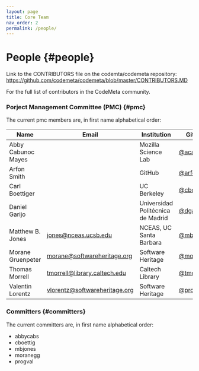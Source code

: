 ```yaml
---
layout: page
title: Core Team
nav_order: 2
permalink: /people/
---
```


# People {#people}

Link to the CONTRIBUTORS file on the codemta/codemeta repository:
https://github.com/codemeta/codemeta/blob/master/CONTRIBUTORS.MD

For the full list of contributors in the CodeMeta community.

### Porject Management Committee (PMC) {#pmc}

The current pmc members are, in first name alphabetical order:

| Name             | Email                | Institution               | GitHub  |
|------------------|----------------------|-------------------------| --------|
| Abby Cabunoc Mayes | | Mozilla Science Lab | [@acabunoc](http://github.com/acabunoc) |
| Arfon Smith | | GitHub | [@arfon](http://github.com/arfon) |
| Carl Boettiger   | | UC Berkeley | [@cboettig](http://github.com/cboettig) |
| Daniel Garijo |  |  Universidad Politécnica de Madrid | [@dgarijo](https://github.com/dgarijo)  |
| Matthew B. Jones | jones@nceas.ucsb.edu | NCEAS, UC Santa Barbara | [@mbjones](http://github.com/mbjones) |
| Morane Gruenpeter | morane@softwareheritage.org | Software Heritage | [@moranegg](https://github.com/moranegg) |
| Thomas Morrell | tmorrell@library.caltech.edu | Caltech Library | [@tmorell](https://github.com/tmorrell) |
| Valentin Lorentz | vlorentz@softwareheritage.org | Software Heritage | [@progval](https://github.com/progval) |


### Committers {#committers}

The current committers are,  in first name alphabetical order:

- abbycabs
- cboettig
- mbjones
- moranegg
- progval

